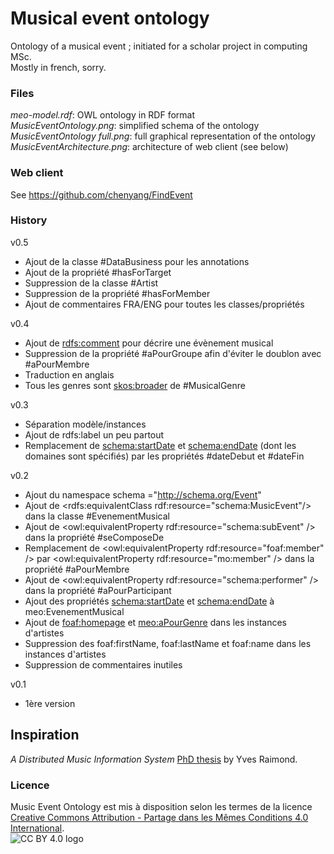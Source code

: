 # Musical event ontology
Ontology of a musical event ; initiated for a scholar project in computing MSc.  
Mostly in french, sorry.  

### Files
*meo-model.rdf*: OWL ontology in RDF format  
*MusicEventOntology.png*: simplified schema of the ontology  
*MusicEventOntology full.png*: full graphical representation of the ontology  
*MusicEventArchitecture.png*: architecture of web client (see below)  

### Web client
See https://github.com/chenyang/FindEvent

### History
v0.5
* Ajout de la classe #DataBusiness pour les annotations
* Ajout de la propriété #hasForTarget
* Suppression de la classe #Artist
* Suppression de la propriété #hasForMember
* Ajout de commentaires FRA/ENG pour toutes les classes/propriétés

v0.4
* Ajout de <rdfs:comment> pour décrire une évènement musical
* Suppression de la propriété #aPourGroupe afin d'éviter le doublon avec #aPourMembre
* Traduction en anglais
* Tous les genres sont <skos:broader> de #MusicalGenre

v0.3
* Séparation modèle/instances
* Ajout de rdfs:label un peu partout
* Remplacement de <schema:startDate> et <schema:endDate> (dont les domaines sont spécifiés) par les propriétés #dateDebut et #dateFin 

v0.2
* Ajout du namespace schema ="http://schema.org/Event"
* Ajout de <rdfs:equivalentClass rdf:resource="schema:MusicEvent"/> dans la classe #EvenementMusical
* Ajout de <owl:equivalentProperty rdf:resource="schema:subEvent" /> dans la propriété #seComposeDe
* Remplacement de <owl:equivalentProperty rdf:resource="foaf:member" /> par <owl:equivalentProperty rdf:resource="mo:member" /> dans la propriété #aPourMembre
* Ajout de <owl:equivalentProperty rdf:resource="schema:performer" /> dans la propriété #aPourParticipant
* Ajout des propriétés <schema:startDate> et <schema:endDate> à meo:EvenementMusical
* Ajout de <foaf:homepage> et <meo:aPourGenre> dans les instances d'artistes
* Suppression des foaf:firstName, foaf:lastName et foaf:name dans les instances d'artistes
* Suppression de commentaires inutiles

v0.1
* 1ère version

## Inspiration
*A Distributed Music Information System* [PhD thesis](http://raimond.me.uk/phd/) by Yves Raimond.

### Licence
Music Event Ontology est mis à disposition selon les termes de la licence [Creative Commons Attribution -  Partage dans les Mêmes Conditions 4.0 International](http://creativecommons.org/licenses/by-sa/4.0/).   
![CC BY 4.0 logo](https://i.creativecommons.org/l/by/4.0/88x31.png "CC BY 4.0 logo")
